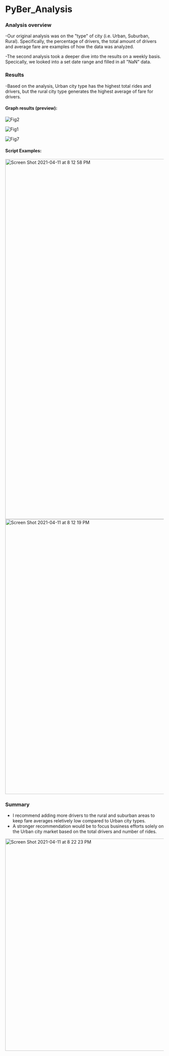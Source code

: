 # PyBer_Analysis

### Analysis overview

-Our original analysis was on the "type" of city (i.e. Urban, Suburban, Rural). Specifically, the percentage of drivers, the total amount of drivers and average fare are examples of how the data was analyzed.

-The second analysis took a deeper dive into the results on a weekly basis. Specically, we looked into a set date range and filled in all "NaN" data.


### Results

-Based on the analysis, Urban city type has the highest total rides and drivers, but the rural city type generates the highest average of fare for drivers.

#### Graph results (preview):

![Fig2](https://user-images.githubusercontent.com/77898345/114328835-695f6a00-9b03-11eb-8ada-e42b8ee6cdb9.png)

![Fig1](https://user-images.githubusercontent.com/77898345/114328840-6c5a5a80-9b03-11eb-91d7-ccf58c708fd6.png)

![Fig7](https://user-images.githubusercontent.com/77898345/114328620-c7d81880-9b02-11eb-9ccf-2c326879f906.png)

#### Script Examples:
<img width="1142" alt="Screen Shot 2021-04-11 at 8 12 58 PM" src="https://user-images.githubusercontent.com/77898345/114328517-86e00400-9b02-11eb-9e4c-ac5e23969d3a.png">

<img width="872" alt="Screen Shot 2021-04-11 at 8 12 19 PM" src="https://user-images.githubusercontent.com/77898345/114328523-8a738b00-9b02-11eb-9e2e-6244e2b4b536.png">

### Summary

- I recommend adding more drivers to the rural and suburban areas to keep fare averages reletively low compared to Urban city types.
- A stronger recommendation would be to focus business efforts solely on the Urban city market based on the total drivers and number of rides.

<img width="673" alt="Screen Shot 2021-04-11 at 8 22 23 PM" src="https://user-images.githubusercontent.com/77898345/114328935-bba08b00-9b03-11eb-8f14-3bf9a50856f4.png">
